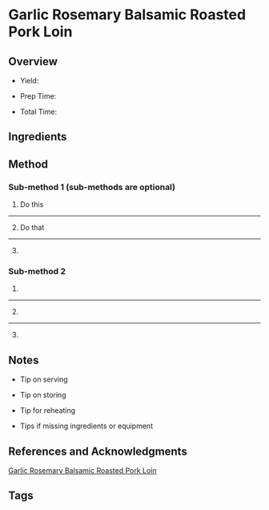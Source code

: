 # Garlic Rosemary Balsamic Roasted Pork Loin

## Overview

- Yield:

- Prep Time:

- Total Time:

## Ingredients



## Method

### Sub-method 1 (sub-methods are optional)

1. Do this
---
2. Do that
---
3.

### Sub-method 2

1.
---
2.
---
3.

## Notes

- Tip on serving

- Tip on storing

- Tip for reheating

- Tips if missing ingredients or equipment

## References and Acknowledgments

[Garlic Rosemary Balsamic Roasted Pork Loin](http://diethood.com/garlic-rosemary-balsamic-roasted-pork-loin/)

## Tags


